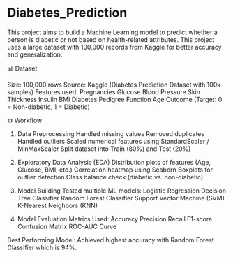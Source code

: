 # Diabetes_Prediction
This project aims to build a Machine Learning model to predict whether a person is diabetic or not based on health-related attributes. This project uses a large dataset with 100,000 records from Kaggle for better accuracy and generalization.

📊 Dataset

Size: 100,000 rows
Source: Kaggle (Diabetes Prediction Dataset with 100k samples)
Features used:
Pregnancies
Glucose
Blood Pressure
Skin Thickness
Insulin
BMI
Diabetes Pedigree Function
Age
Outcome (Target: 0 = Non-diabetic, 1 = Diabetic)

⚙️ Workflow
1. Data Preprocessing
Handled missing values
Removed duplicates
Handled outliers
Scaled numerical features using StandardScaler / MinMaxScaler
Split dataset into Train (80%) and Test (20%)

2. Exploratory Data Analysis (EDA)
Distribution plots of features (Age, Glucose, BMI, etc.)
Correlation heatmap using Seaborn
Boxplots for outlier detection
Class balance check (diabetic vs. non-diabetic)

3. Model Building
Tested multiple ML models:
Logistic Regression
Decision Tree Classifier
Random Forest Classifier
Support Vector Machine (SVM)
K-Nearest Neighbors (KNN)

4. Model Evaluation
Metrics Used:
Accuracy
Precision
Recall
F1-score
Confusion Matrix
ROC-AUC Curve

Best Performing Model:
Achieved highest accuracy with Random Forest Classifier which is 94%.
